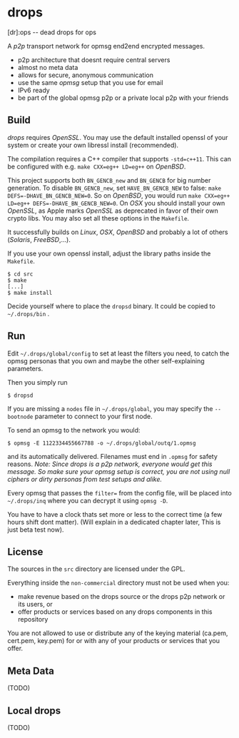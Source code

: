 drops
=====

[dr]:ops -- dead drops for ops

A _p2p_ transport network for opmsg end2end encrypted messages.

* p2p architecture that doesnt require central servers
* almost no meta data
* allows for secure, anonymous communication
* use the same _opmsg_ setup that you use for email
* IPv6 ready
* be part of the global opmsg p2p or a private local p2p with your friends

Build
-----

_drops_ requires  _OpenSSL_. You may use the default installed openssl of your
system or create your own libressl install (recommended).

The compilation requires a C++ compiler that supports `-std=c++11`.
This can be configured with e.g. `make CXX=eg++ LD=eg++` on _OpenBSD_.

This project supports both `BN_GENCB_new` and `BN_GENCB` for big number
generation. To disable `BN_GENCB_new`, set `HAVE_BN_GENCB_NEW` to false:
`make DEFS=-DHAVE_BN_GENCB_NEW=0`. So on _OpenBSD_, you would run
`make CXX=eg++ LD=eg++ DEFS=-DHAVE_BN_GENCB_NEW=0`. On _OSX_ you should install
your own _OpenSSL_, as Apple marks _OpenSSL_ as deprecated in favor of their own
crypto libs. You may also set all these options in the `Makefile`.

It successfully builds on _Linux_, _OSX_, _OpenBSD_ and probably a lot of others
(_Solaris_, _FreeBSD_,...).

If you use your own openssl install, adjust the library paths inside the `Makefile`.

```
$ cd src
$ make
[...]
$ make install

```
Decide yourself where to place the `dropsd` binary. It could be copied to `~/.drops/bin` .

Run
---

Edit `~/.drops/global/config` to set at least the filters you need, to catch the opmsg personas
that you own and maybe the other self-explaining parameters.

Then you simply run
```
$ dropsd
```
If you are missing a `nodes` file in `~/.drops/global`, you may specify the `--bootnode`
parameter to connect to your first node.

To send an opmsg to the network you would:

```
$ opmsg -E 1122334455667788 -o ~/.drops/global/outq/1.opmsg
```

and its automatically delivered. Filenames must end in `.opmsg` for safety reasons.
*Note: Since drops is a p2p network, everyone would get this message. So make sure your
opmsg setup is correct, you are not using null ciphers or dirty personas from test setups and alike.*

Every opmsg that passes the `filter=` from the config file, will be placed into `~/.drops/inq`
where you can decrypt it using `opmsg -D`.

You have to have a clock thats set more or less to the correct time (a few hours shift
dont matter). (Will explain in a dedicated chapter later, This is just beta test now).

License
-------

The sources in the `src` directory are licensed under the GPL.

Everything inside the `non-commercial` directory must not be used when you:

* make revenue based on the drops source or the drops p2p network or its users, or
* offer products or services based on any drops components in this repository

You are not allowed to use or distribute any of the keying material (ca.pem, cert.pem, key.pem)
for or with any of your products or services that you offer.


Meta Data
---------

(TODO)


Local drops
-----------

(TODO)


